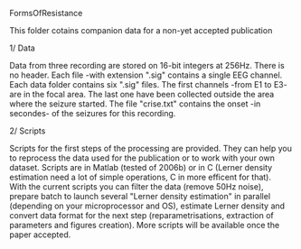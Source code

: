 FormsOfResistance

This folder cotains companion data for a non-yet accepted publication

1/ Data

Data from three recording are stored on 16-bit integers at 256Hz.
There is no header. Each file -with extension ".sig" contains a single EEG channel.
Each data folder contains six ".sig" files. The first channels -from E1 to E3- are in the focal area. The last one have been collected outside the area where the seizure started.
The file "crise.txt" contains the onset -in secondes- of the seizures for this recording.

2/ Scripts

Scripts for the first steps of the processing are provided. They can help you to reprocess the data used for the publication or to work with your own dataset. Scripts are in Matlab (tested of 2006b) or in C (Lerner density estimation need a lot of simple operations, C in more efficent for that).  
With the current scripts you can filter the data (remove 50Hz noise), prepare batch to launch several "Lerner density estimation" in parallel (depending on your microprocessor and OS), estimate Lerner density and convert data format for the next step (reparametrisations, extraction of parameters and figures creation). 
More scripts will be available once the paper accepted. 
